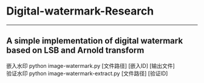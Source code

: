 # Digital-watermark-Research
---
## A simple implementation of digital watermark based on LSB and Arnold transform
嵌入水印 python image-watermark.py [文件路径] [嵌入ID] [输出文件]</br>
验证水印 python image-watermark-extract.py [文件路径] [验证ID]
